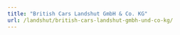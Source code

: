 ```yaml
---
title: "British Cars Landshut GmbH & Co. KG"
url: /landshut/british-cars-landshut-gmbh-und-co-kg/
---
```


